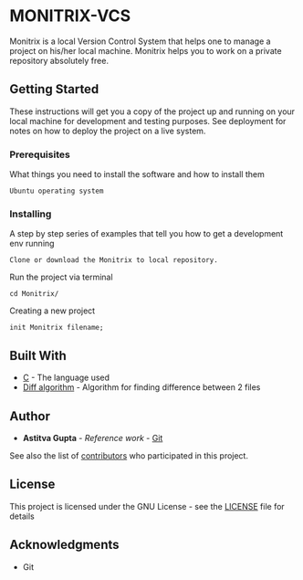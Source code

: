 # MONITRIX-VCS
Monitrix is a local Version Control System that helps one to manage a project on his/her local machine. Monitrix helps you to work on a private repository absolutely free.

## Getting Started

These instructions will get you a copy of the project up and running on your local machine for development and testing purposes. See deployment for notes on how to deploy the project on a live system.

### Prerequisites

What things you need to install the software and how to install them

```
Ubuntu operating system
```
### Installing

A step by step series of examples that tell you how to get a development env running

```
Clone or download the Monitrix to local repository.
```

Run the project via terminal

```
cd Monitrix/
```

Creating a new project

```
init Monitrix filename;
```

## Built With

* [C](https://en.cppreference.com/w/c/language) - The language used
* [Diff algorithm](https://en.wikipedia.org/wiki/Diff) - Algorithm for finding difference between 2 files

## Author

* **Astitva Gupta** - *Reference work* - [Git](https://github.com/git/git)

See also the list of [contributors](https://github.com/aryabharat/Monitrix-VCS/graphs/contributors) who participated in this project.

## License

This project is licensed under the GNU License - see the [LICENSE](https://github.com/aryabharat/Monitrix-VCS/blob/master/LICENSE) file for details

## Acknowledgments

* Git
